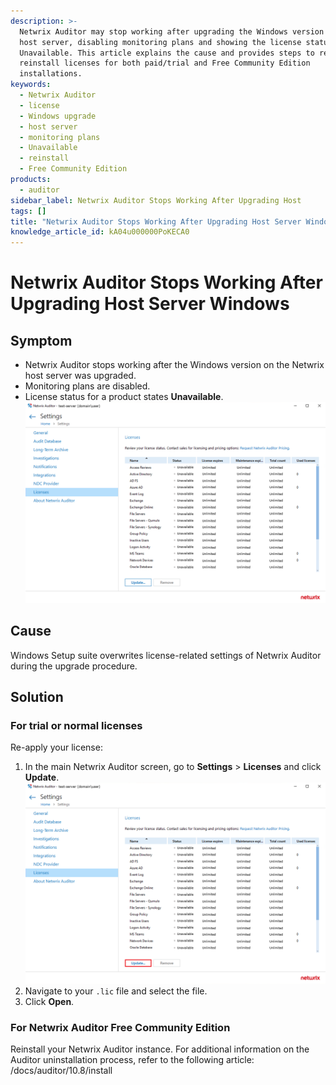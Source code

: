```yaml
---
description: >-
  Netwrix Auditor may stop working after upgrading the Windows version on the
  host server, disabling monitoring plans and showing the license status as
  Unavailable. This article explains the cause and provides steps to reapply or
  reinstall licenses for both paid/trial and Free Community Edition
  installations.
keywords:
  - Netwrix Auditor
  - license
  - Windows upgrade
  - host server
  - monitoring plans
  - Unavailable
  - reinstall
  - Free Community Edition
products:
  - auditor
sidebar_label: Netwrix Auditor Stops Working After Upgrading Host
tags: []
title: "Netwrix Auditor Stops Working After Upgrading Host Server Windows"
knowledge_article_id: kA04u000000PoKECA0
---
```


# Netwrix Auditor Stops Working After Upgrading Host Server Windows

## Symptom

- Netwrix Auditor stops working after the Windows version on the Netwrix host server was upgraded.
- Monitoring plans are disabled.
- License status for a product states **Unavailable**.  
  ![1.png](images/ka04u00000116G7_0EM4u000007ceka.png)

## Cause

Windows Setup suite overwrites license-related settings of Netwrix Auditor during the upgrade procedure.

## Solution

### For trial or normal licenses

Re-apply your license:

1. In the main Netwrix Auditor screen, go to **Settings** > **Licenses** and click **Update**.  
   ![2.png](images/ka04u00000116G7_0EM4u000007cekk.png)
2. Navigate to your `.lic` file and select the file.
3. Click **Open**.

### For Netwrix Auditor Free Community Edition

Reinstall your Netwrix Auditor instance. For additional information on the Auditor uninstallation process, refer to the following article: /docs/auditor/10.8/install
